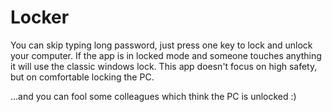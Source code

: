 # Locker

You can skip typing long password, just press one key to lock and unlock your computer.
If the app is in locked mode and someone touches anything it will use the classic windows lock.
This app doesn't focus on high safety, but on comfortable locking the PC. 


...and you can fool some colleagues which think the PC is unlocked :)
